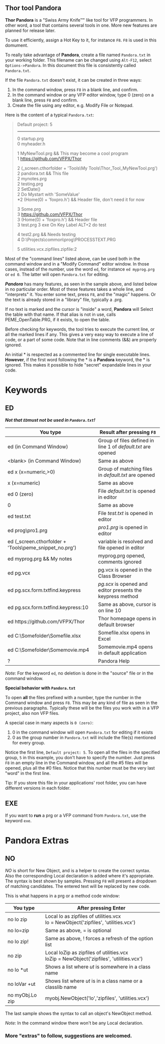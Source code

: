 ## Thor tool Pandora

**Thor Pandora** is a "Swiss Army Knife&#8482;" like tool for VFP programmers. In other word, a tool that contains several tools in one. More new features are planned for release later.  

To use it efficiently, assign a Hot Key to it, for instance `F8`. `F8` is used in this domument. 

To really take advantage of **Pandora**, create a file named `Pandora.txt` in your working folder. This filename can be changed using `Alt-F12`, select `Options->Pandora`. In this document this file is consistently called `Pandora.txt`.

If the file `Pandora.txt` doesn't exist, it can be created in three ways:
1. In the command window, press `F8` in a blank line, and confirm.
2. In the command window or any VFP editor window, type 0 (zero) on a blank line, press `F8` and confirm.
3. Create the file using any editor, e.g. Modify File or Notepad.

Here is the content of a typical `Pandora.txt`:

> Default project: 5
> ****************************************
> 0 startup.prg  
> 0 myheader.h  
>
> 1 MyNewTool.prg && This may become a cool program  
> 1 https://github.com/VFPX/Thor  
>
> 2 (_screen.cthorfolder + 'Tools\My Tools\Thor_Tool_MyNewTool.prg')  
> 2 pandora.txt && This file  
> 2 mynotes.prg  
> 2 testing.prg  
> 2 SetDate()  
> 2 Do Mystart with 'SomeValue'  
> *2 (Home(0) + 'foxpro.h') && Header file, don't need it for now 
>   
> 3 Some.prg  
> 3 https://github.com/VFPX/Thor  
> 3 (Home(0) + 'foxpro.h') && Header file  
> 3 test.prg
> 3 exe On Key Label ALT+2 do test
>  
> 4 test2.prg && Needs testing  
> 4 D:\Projects\common\prog\PROCESSTEXT.PRG  
>
> 5 utilities.vcx.zipfiles.zipfile:2  

Most of the "command lines" listed above, can be used both in the command window and in a "Modify Command" editor window. In those cases, instead of the number, use the word `ed`, for instance `ed myprog.prg` or `ed 0`. The latter will open `Pandora.txt` for editing.

***Pandora*** has many features, as seen in the sample above, and listed below in no particular order. Most of these features takes a whole line, and "interprets" it.  You enter some text, press `F8`, and the "magic" happens. Or the text is already stored in a "library" file, typically a .prg. 

If no text is marked and the cursor is "inside" a word, **Pandora** will Select the table with that name. If that alias is not in use, calls PEME_OpenTable.PRG, if it exists, to open the table. 

Before checking for keywords, the tool tries to execute the current line, or all the marked lines if any. This gives a very easy way to execute a line of code, or a part of some code. Note that in line comments (&&) are properly ignored. 

An initial \* is respected as a commented line for single executable lines. **However**, if the first word following the \* is a **Pandora** keyword, the \* is ignored. This makes it possible to hide "secret" expandable lines in your code.  

# Keywords  
## ED 
***Not that `ED`must *not* be used in `Pandora.txt`!***  

You type|Result after pressing `F8`  
---|---
ed (in Command Window)|Group of files defined in line 1 of *default.txt* are opened 
\<blank\> (in Command Window)|Same as above 
ed x (x=numeric,>0)|Group of matching files in *default.txt* are opened 
x (x=numeric)|Same as above 
ed 0 (zero)|File *default.txt* is opened in editor 
0|Same as above 
ed test.txt|File *test.txt* is opened in editor 
ed prog\pro1.prg|*pro1.prg* is opened in editor 
ed (_screen.cthorfolder + 'Tools\peme_snippet_no.prg')|variable is resolved and file opened in editor 
ed myprog.prg && My notes|myprog.prg opened, comments ignored 
ed pg.vcx|pg.vcx is opened in the Class Browser 
ed pg.scx.form.txtfind.keypress|*pg.scx* is opened and editor presents the keypress method 
ed pg.scx.form.txtfind.keypress:10|Same as above, cursor is on line 10 
ed https:\/\/github.com/VFPX/Thor|Thor homepage opens in default browser 
ed C:\Somefolder\Somefile.xlsx|Somefile.xlsx opens in Excel 
ed C:\Somefolder\Somemovie.mp4|Somemovie.mp4 opens in default application 
?|Pandora Help 

*Note:* For the keyword `ed`, no deletion is done in the "source" file or in the command window.

**Special behavior with `Pandora.txt`**  

To open **all** the files prefixed with a number, type the number in the Command window and press `F8`. This may be any kind of file as seen in the previous paragraphs. Typically these will be the files you work with in a VFP project, also non VFP files.

A special case in many aspects is `0 (zero)`: 
1. 0 in the command window will open `Pandora.txt` for editing if it exists
2. 0 as the group number in `Pandora.txt` will include the file(s) mentioned for every group.

Notice the first line, `Default project: 5`. To open all the files in the specified group, `5` in this example, you don't have to specify the number. Just press `F8` in an empty line in the Command window, and all the #5 files will be opened, plus all the #0 files. Notice that this number must be the very last "word" in the first line.

Tip: If you store this file in your applications' root folder, you can have different versions in each folder.

## EXE
If you want to **run** a prg or a VFP command from `Pandora.txt`, use the keyword `exe`.

# Pandora Extras  
## NO
*NO* is short for New Object, and is a helper to create the correct syntax. Also the corresponding Local declaration is added where it's appropriate.  
The syntax is best shown by samples. Pressing `F8` will present a dropdown of matching candidates. The entered text will be replaced by new code.

This is what happens in a prg or a method code window:  

You type|After pressing Enter
-------|-------
no lo zip|Local lo as zipfiles of utilities.vcx<br>lo = NewObject('zipfiles', 'utilities.vcx')
no lo=zip|Same as above, = is optional
no lo zip!|Same as above, ! forces a refresh of the option list
no zip|Local loZip as zipfiles of utilities.vcx<br>loZip = NewObject('zipfiles', 'utilities.vcx')
no lo \*ut|Shows a list where *ut* is somewhere in a class name
no loVar +ut|Shows list where *ut* is in a class name or a classlib name
no myObj.Lo zip|myobj.NewObject('lo','zipfiles', 'utilities.vcx')

The last sample shows the syntax to call an object's NewObject method.  

*Note:* In the command window there won't be any Local declaration.

### More "extras" to follow, suggestions are welcomed. 
